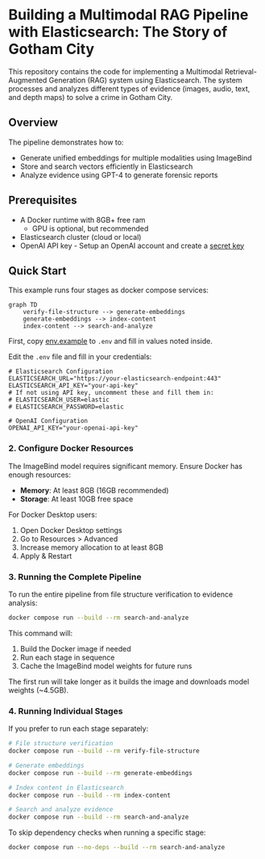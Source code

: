 # Building a Multimodal RAG Pipeline with Elasticsearch: The Story of Gotham City

This repository contains the code for implementing a Multimodal Retrieval-Augmented Generation (RAG) system using Elasticsearch. The system processes and analyzes different types of evidence (images, audio, text, and depth maps) to solve a crime in Gotham City.

## Overview

The pipeline demonstrates how to:
- Generate unified embeddings for multiple modalities using ImageBind
- Store and search vectors efficiently in Elasticsearch
- Analyze evidence using GPT-4 to generate forensic reports

## Prerequisites

- A Docker runtime with 8GB+ free ram
  - GPU is optional, but recommended
- Elasticsearch cluster (cloud or local)
- OpenAI API key - Setup an OpenAI account and create a [secret key](https://platform.openai.com/docs/quickstart)

## Quick Start

This example runs four stages as docker compose services:

```mermaid
graph TD
    verify-file-structure --> generate-embeddings
    generate-embeddings --> index-content
    index-content --> search-and-analyze
```

First, copy [env.example](env.example) to `.env` and fill in values noted inside.


Edit the `.env` file and fill in your credentials:

```env
# Elasticsearch Configuration
ELASTICSEARCH_URL="https://your-elasticsearch-endpoint:443"
ELASTICSEARCH_API_KEY="your-api-key"
# If not using API key, uncomment these and fill them in:
# ELASTICSEARCH_USER=elastic
# ELASTICSEARCH_PASSWORD=elastic

# OpenAI Configuration
OPENAI_API_KEY="your-openai-api-key"
```

### 2. Configure Docker Resources

The ImageBind model requires significant memory. Ensure Docker has enough resources:

- **Memory**: At least 8GB (16GB recommended)
- **Storage**: At least 10GB free space

For Docker Desktop users:
1. Open Docker Desktop settings
2. Go to Resources > Advanced
3. Increase memory allocation to at least 8GB
4. Apply & Restart

### 3. Running the Complete Pipeline

To run the entire pipeline from file structure verification to evidence analysis:

```bash
docker compose run --build --rm search-and-analyze
```

This command will:
1. Build the Docker image if needed
2. Run each stage in sequence
3. Cache the ImageBind model weights for future runs

The first run will take longer as it builds the image and downloads model weights (~4.5GB).

### 4. Running Individual Stages

If you prefer to run each stage separately:

```bash
# File structure verification
docker compose run --build --rm verify-file-structure

# Generate embeddings
docker compose run --build --rm generate-embeddings

# Index content in Elasticsearch
docker compose run --build --rm index-content

# Search and analyze evidence
docker compose run --build --rm search-and-analyze
```

To skip dependency checks when running a specific stage:

```bash
docker compose run --no-deps --build --rm search-and-analyze
```
